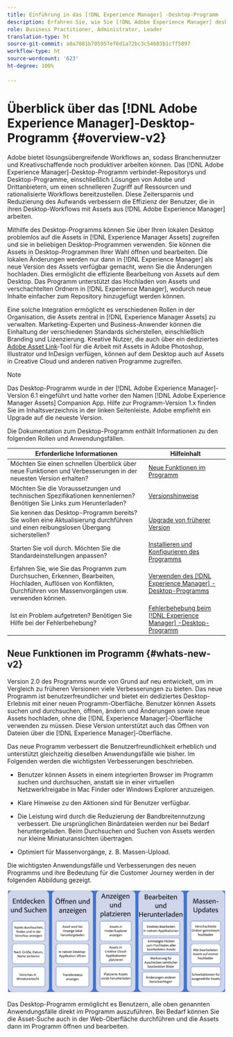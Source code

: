 ```yaml
---
title: Einführung in das [!DNL Experience Manager] -Desktop-Programm
description: Erfahren Sie, wie Sie [!DNL Adobe Experience Manager] desktop app to optimize the asset management workflows for creative users when using [!DNL Adobe Experience Manager Assets] direkt von ihrem Desktop aus verwenden können.
role: Business Practitioner, Administrator, Leader
translation-type: ht
source-git-commit: a0a7081b705957ef6d1a72bc3c54603b1cff5897
workflow-type: ht
source-wordcount: '623'
ht-degree: 100%

---
```



# Überblick über das [!DNL Adobe Experience Manager]-Desktop-Programm {#overview-v2}

Adobe bietet lösungsübergreifende Workflows an, sodass Branchennutzer und Kreativschaffende noch produktiver arbeiten können. Das [!DNL Adobe Experience Manager]-Desktop-Programm verbindet-Repositorys und Desktop-Programme, einschließlich Lösungen von Adobe und Drittanbietern, um einen schnelleren Zugriff auf Ressourcen und rationalisierte Workflows bereitzustellen. Diese Zeitersparnis und Reduzierung des Aufwands verbessern die Effizienz der Benutzer, die in ihren Desktop-Workflows mit Assets aus [!DNL Adobe Experience Manager] arbeiten.

Mithilfe des Desktop-Programms können Sie über Ihren lokalen Desktop problemlos auf die Assets in [!DNL Experience Manager Assets] zugreifen und sie in beliebigen Desktop-Programmen verwenden. Sie können die Assets in Desktop-Programmen Ihrer Wahl öffnen und bearbeiten. Die lokalen Änderungen werden nur dann in [!DNL Experience Manager] als neue Version des Assets verfügbar gemacht, wenn Sie die Änderungen hochladen. Dies ermöglicht die effiziente Bearbeitung von Assets auf dem Desktop. Das Programm unterstützt das Hochladen von Assets und verschachtelten Ordnern in [!DNL Experience Manager], wodurch neue Inhalte einfacher zum Repository hinzugefügt werden können.

Eine solche Integration ermöglicht es verschiedenen Rollen in der Organisation, die Assets zentral in [!DNL Experience Manager Assets] zu verwalten. Marketing-Experten und Business-Anwender können die Einhaltung der verschiedenen Standards sicherstellen, einschließlich Branding und Lizenzierung. Kreative Nutzer, die auch über ein dediziertes [Adobe Asset Link](https://www.adobe.com/de/marketing/experience-manager-assets/adobe-asset-link.html)-Tool für die Arbeit mit Assets in Adobe Photoshop, Illustrator und InDesign verfügen, können auf dem Desktop auch auf Assets in Creative Cloud und anderen nativen Programme zugreifen.

>[!NOTE]
>
>Das Desktop-Programm wurde in der [!DNL Adobe Experience Manager]-Version 6.1 eingeführt und hatte vorher den Namen [!DNL Adobe Experience Manager Assets] Companion App. Hilfe zur Programm-Version 1.x finden Sie im Inhaltsverzeichnis in der linken Seitenleiste. Adobe empfiehlt ein Upgrade auf die neueste Version.

Die Dokumentation zum Desktop-Programm enthält Informationen zu den folgenden Rollen und Anwendungsfällen.

| Erforderliche Informationen | Hilfeinhalt |
|--- |--- |
| Möchten Sie einen schnellen Überblick über neue Funktionen und Verbesserungen in der neuesten Version erhalten? | [Neue Funktionen im Programm](#whats-new-v2) |
| Möchten Sie die Voraussetzungen und technischen Spezifikationen kennenlernen? Benötigen Sie Links zum Herunterladen? | [Versionshinweise](release-notes.md) |
| Sie kennen das Desktop-Programm bereits? Sie wollen eine Aktualisierung durchführen und einen reibungslosen Übergang sicherstellen? | [Upgrade von früherer Version](install-upgrade.md#upgrade-from-previous-version) |
| Starten Sie voll durch. Möchten Sie die Standardeinstellungen anpassen? | [Installieren und Konfigurieren des Programms](install-upgrade.md) |
| Erfahren Sie, wie Sie das Programm zum Durchsuchen, Erkennen, Bearbeiten, Hochladen, Auflösen von Konflikten, Durchführen von Massenvorgängen usw. verwenden können. | [Verwenden des [!DNL Experience Manager] -Desktop-Programms](using.md) |
| Ist ein Problem aufgetreten? Benötigen Sie Hilfe bei der Fehlerbehebung? | [Fehlerbehebung beim [!DNL Experience Manager] -Desktop-Programm](troubleshoot.md) |

## Neue Funktionen im Programm {#whats-new-v2}

Version 2.0 des Programms wurde von Grund auf neu entwickelt, um im Vergleich zu früheren Versionen viele Verbesserungen zu bieten. Das neue Programm ist benutzerfreundlicher und bietet ein dediziertes Desktop-Erlebnis mit einer neuen Programm-Oberfläche. Benutzer können Assets suchen und durchsuchen, öffnen, ändern und Änderungen sowie neue Assets hochladen, ohne die [!DNL Experience Manager]-Oberfläche verwenden zu müssen. Diese Version unterstützt auch das Öffnen von Dateien über die [!DNL Experience Manager]-Oberfläche.

Das neue Programm verbessert die Benutzerfreundlichkeit erheblich und unterstützt gleichzeitig dieselben Anwendungsfälle wie bisher. Im Folgenden werden die wichtigsten Verbesserungen beschrieben.

* Benutzer können Assets in einem integrierten Browser im Programm suchen und durchsuchen, anstatt sie in einer virtuellen Netzwerkfreigabe in Mac Finder oder Windows Explorer anzuzeigen.

* Klare Hinweise zu den Aktionen sind für Benutzer verfügbar.

* Die Leistung wird durch die Reduzierung der Bandbreitennutzung verbessert. Die ursprünglichen Binärdateien werden nur bei Bedarf heruntergeladen. Beim Durchsuchen und Suchen von Assets werden nur kleine Miniaturansichten übertragen.

* Optimiert für Massenvorgänge, z. B. Massen-Upload.

Die wichtigsten Anwendungsfälle und Verbesserungen des neuen Programms und ihre Bedeutung für die Customer Journey werden in der folgenden Abbildung gezeigt.

![Neue Funktionen im [!DNL Experience Manager]-Desktop-Programm](assets/aem_desktop_app_usecases_v2.png)

Das Desktop-Programm ermöglicht es Benutzern, alle oben genannten Anwendungsfälle direkt im Programm auszuführen. Bei Bedarf können Sie die Asset-Suche auch in der Web-Oberfläche durchführen und die Assets dann im Programm öffnen und bearbeiten.
